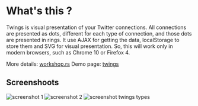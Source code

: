 What's this ?
=============

Twings is visual presentation of your Twitter connections. All connections are presented as dots, different for each type of connection, and those dots are presented in rings.
It use AJAX for getting the data, localStorage to store them and SVG for visual presentation. So, this will work only in modern browsers, such as Chrome 10 or Firefox 4.

More details: <a href="http://workshop.rs">workshop.rs</a>
Demo page: <a href="http://workshop.rs/projects/twings/">twings</a>


Screenshoots
------------
![screenshot 1](http://workshop.rs/projects/twings/twings3.png)
![screenshot 2](http://workshop.rs/projects/twings/twings4.png)
![screenshot twings types](http://workshop.rs/projects/twings/twings_4_types.png)


